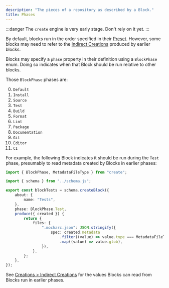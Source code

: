```yaml
---
description: "The pieces of a repository as described by a Block."
title: Phases
---
```


:::danger
The `create` engine is very early stage.
Don't rely on it yet.
:::

By default, blocks run in the order specified in their [Preset](../concepts/presets).
However, some blocks may need to refer to the [Indirect Creations](./creations#indirect-creations) produced by earlier blocks.

Blocks may specify a `phase` property in their definition using a `BlockPhase` enum.
Doing so indicates when that Block should be run relative to other blocks.

Those `BlockPhase` phases are:

0. `Default`
1. `Install`
2. `Source`
3. `Test`
4. `Build`
5. `Format`
6. `Lint`
7. `Package`
8. `Documentation`
9. `Git`
10. `Editor`
11. `CI`

For example, the following Block indicates it should be run during the `Test` phase, presumably to read metadata created by Blocks in earlier phases:

```ts
import { BlockPhase, MetadataFileType } from "create";

import { schema } from "../schema.js";

export const blockTests = schema.createBlock({
	about: {
		name: "Tests",
	},
	phase: BlockPhase.Test,
	produce({ created }) {
		return {
			files: {
				".mocharc.json": JSON.stringify({
					spec: created.metadata
						.filter((value) => value.type === MetadataFileType.Source)
						.map((value) => value.glob),
				}),
			},
		};
	},
});
```

See [Creations > Indirect Creations](../runtime/creations#indirect-creations) for the values Blocks can read from Blocks run in earlier phases.

